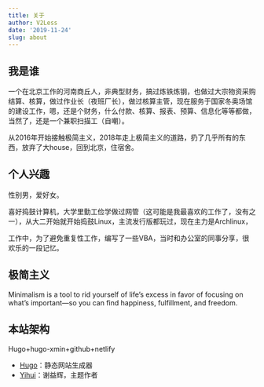```yaml
---
title: 关于
author: V2Less
date: '2019-11-24'
slug: about
---
```


## 我是谁

一个在北京工作的河南商丘人，非典型财务，搞过炼铁炼钢，也做过大宗物资采购结算、核算，做过作业长（夜班厂长），做过核算主管，现在服务于国家冬奥场馆的建设工作，嗯，还是个财务，什么付款、核算、报表、预算、信息化等等都做，当然了，还是一个兼职扫描工（自嘲）。

从2016年开始接触极简主义，2018年走上极简主义的道路，扔了几乎所有的东西，放弃了大house，回到北京，住宿舍。

## 个人兴趣

性别男，爱好女。

喜好捣鼓计算机，大学里勤工俭学做过网管（这可能是我最喜欢的工作了，没有之一），从大二开始就开始捣鼓Linux，主流发行版都玩过，现在主力是Archlinux，

工作中，为了避免重复性工作，编写了一些VBA，当时和办公室的同事分享，很欢乐的一段记忆。

## 极简主义

Minimalism is a tool to rid yourself of life’s excess in favor of focusing on what’s important—so you can find happiness, fulfillment, and freedom.

## 本站架构

Hugo+hugo-xmin+github+netlify

* [Hugo](http://gohugo.io/)：静态网站生成器
* [Yihui](https://yihui.org/)：谢益辉，主题作者

